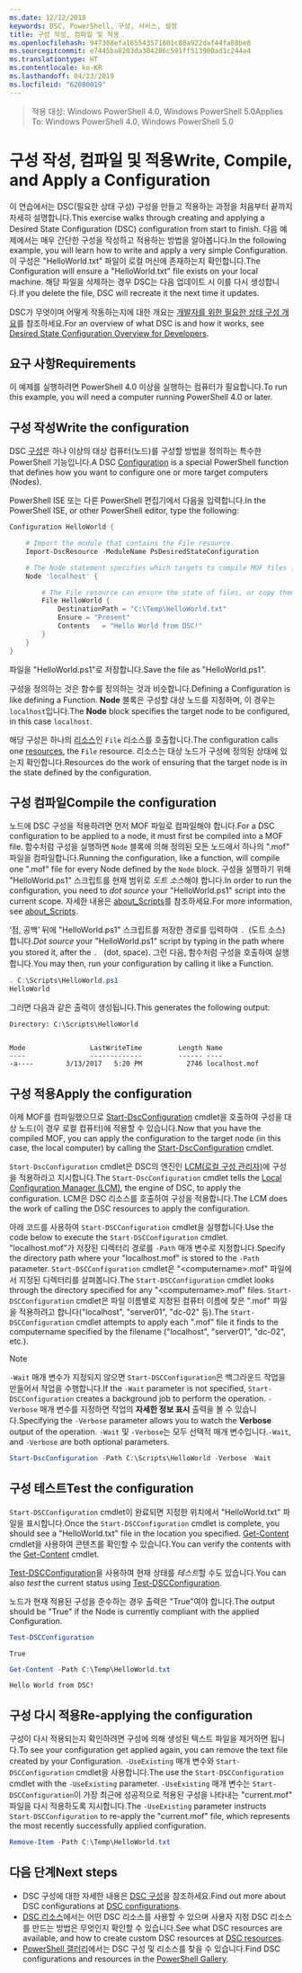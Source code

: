 ```yaml
---
ms.date: 12/12/2018
keywords: DSC, PowerShell, 구성, 서비스, 설정
title: 구성 작성, 컴파일 및 적용
ms.openlocfilehash: 947308efa165543571801c88a922daf44fa88be0
ms.sourcegitcommit: e7445ba8203da304286c591ff513900ad1c244a4
ms.translationtype: HT
ms.contentlocale: ko-KR
ms.lasthandoff: 04/23/2019
ms.locfileid: "62080019"
---
```

> <span data-ttu-id="56c99-103">적용 대상: Windows PowerShell 4.0, Windows PowerShell 5.0</span><span class="sxs-lookup"><span data-stu-id="56c99-103">Applies To: Windows PowerShell 4.0, Windows PowerShell 5.0</span></span>

# <a name="write-compile-and-apply-a-configuration"></a><span data-ttu-id="56c99-104">구성 작성, 컴파일 및 적용</span><span class="sxs-lookup"><span data-stu-id="56c99-104">Write, Compile, and Apply a Configuration</span></span>

<span data-ttu-id="56c99-105">이 연습에서는 DSC(필요한 상태 구성) 구성을 만들고 적용하는 과정을 처음부터 끝까지 자세히 설명합니다.</span><span class="sxs-lookup"><span data-stu-id="56c99-105">This exercise walks through creating and applying a Desired State Configuration (DSC) configuration from start to finish.</span></span>
<span data-ttu-id="56c99-106">다음 예제에서는 매우 간단한 구성을 작성하고 적용하는 방법을 알아봅니다.</span><span class="sxs-lookup"><span data-stu-id="56c99-106">In the following example, you will learn how to write and apply a very simple Configuration.</span></span> <span data-ttu-id="56c99-107">이 구성은 "HelloWorld.txt" 파일이 로컬 머신에 존재하는지 확인합니다.</span><span class="sxs-lookup"><span data-stu-id="56c99-107">The Configuration will ensure a "HelloWorld.txt" file exists on your local machine.</span></span> <span data-ttu-id="56c99-108">해당 파일을 삭제하는 경우 DSC는 다음 업데이트 시 이를 다시 생성합니다.</span><span class="sxs-lookup"><span data-stu-id="56c99-108">If you delete the file, DSC will recreate it the next time it updates.</span></span>

<span data-ttu-id="56c99-109">DSC가 무엇이며 어떻게 작동하는지에 대한 개요는 [개발자를 위한 필요한 상태 구성 개요](../overview/overview.md)를 참조하세요.</span><span class="sxs-lookup"><span data-stu-id="56c99-109">For an overview of what DSC is and how it works, see [Desired State Configuration Overview for Developers](../overview/overview.md).</span></span>

## <a name="requirements"></a><span data-ttu-id="56c99-110">요구 사항</span><span class="sxs-lookup"><span data-stu-id="56c99-110">Requirements</span></span>

<span data-ttu-id="56c99-111">이 예제를 실행하려면 PowerShell 4.0 이상을 실행하는 컴퓨터가 필요합니다.</span><span class="sxs-lookup"><span data-stu-id="56c99-111">To run this example, you will need a computer running PowerShell 4.0 or later.</span></span>

## <a name="write-the-configuration"></a><span data-ttu-id="56c99-112">구성 작성</span><span class="sxs-lookup"><span data-stu-id="56c99-112">Write the configuration</span></span>

<span data-ttu-id="56c99-113">DSC [구성](configurations.md)은 하나 이상의 대상 컴퓨터(노드)를 구성할 방법을 정의하는 특수한 PowerShell 기능입니다.</span><span class="sxs-lookup"><span data-stu-id="56c99-113">A DSC [Configuration](configurations.md) is a special PowerShell function that defines how you want to configure one or more target computers (Nodes).</span></span>

<span data-ttu-id="56c99-114">PowerShell ISE 또는 다른 PowerShell 편집기에서 다음을 입력합니다.</span><span class="sxs-lookup"><span data-stu-id="56c99-114">In the PowerShell ISE, or other PowerShell editor, type the following:</span></span>

```powershell
Configuration HelloWorld {

    # Import the module that contains the File resource.
    Import-DscResource -ModuleName PsDesiredStateConfiguration

    # The Node statement specifies which targets to compile MOF files for, when this configuration is executed.
    Node 'localhost' {

        # The File resource can ensure the state of files, or copy them from a source to a destination with persistent updates.
        File HelloWorld {
            DestinationPath = "C:\Temp\HelloWorld.txt"
            Ensure = "Present"
            Contents   = "Hello World from DSC!"
        }
    }
}
```

<span data-ttu-id="56c99-115">파일을 "HelloWorld.ps1"로 저장합니다.</span><span class="sxs-lookup"><span data-stu-id="56c99-115">Save the file as "HelloWorld.ps1".</span></span>

<span data-ttu-id="56c99-116">구성을 정의하는 것은 함수를 정의하는 것과 비슷합니다.</span><span class="sxs-lookup"><span data-stu-id="56c99-116">Defining a Configuration is like defining a Function.</span></span> <span data-ttu-id="56c99-117">**Node** 블록은 구성할 대상 노드를 지정하며, 이 경우는 `localhost`입니다.</span><span class="sxs-lookup"><span data-stu-id="56c99-117">The **Node** block specifies the target node to be configured, in this case `localhost`.</span></span>

<span data-ttu-id="56c99-118">해당 구성은 하나의 [리소스](../resources/resources.md)인 `File` 리소스를 호출합니다.</span><span class="sxs-lookup"><span data-stu-id="56c99-118">The configuration calls one [resources](../resources/resources.md), the `File` resource.</span></span> <span data-ttu-id="56c99-119">리소스는 대상 노드가 구성에 정의된 상태에 있는지 확인합니다.</span><span class="sxs-lookup"><span data-stu-id="56c99-119">Resources do the work of ensuring that the target node is in the state defined by the configuration.</span></span>

## <a name="compile-the-configuration"></a><span data-ttu-id="56c99-120">구성 컴파일</span><span class="sxs-lookup"><span data-stu-id="56c99-120">Compile the configuration</span></span>

<span data-ttu-id="56c99-121">노드에 DSC 구성을 적용하려면 먼저 MOF 파일로 컴파일해야 합니다.</span><span class="sxs-lookup"><span data-stu-id="56c99-121">For a DSC configuration to be applied to a node, it must first be compiled into a MOF file.</span></span>
<span data-ttu-id="56c99-122">함수처럼 구성을 실행하면 `Node` 블록에 의해 정의된 모든 노드에서 하나의 ".mof" 파일을 컴파일합니다.</span><span class="sxs-lookup"><span data-stu-id="56c99-122">Running the configuration, like a function, will compile one ".mof" file for every Node defined by the `Node` block.</span></span>
<span data-ttu-id="56c99-123">구성을 실행하기 위해 "HelloWorld.ps1" 스크립트를 현재 범위로 *도트 소스*해야 합니다.</span><span class="sxs-lookup"><span data-stu-id="56c99-123">In order to run the configuration, you need to *dot source* your "HelloWorld.ps1" script into the current scope.</span></span>
<span data-ttu-id="56c99-124">자세한 내용은 [about_Scripts](/powershell/module/microsoft.powershell.core/about/about_scripts?view=powershell-6#script-scope-and-dot-sourcing)를 참조하세요.</span><span class="sxs-lookup"><span data-stu-id="56c99-124">For more information, see [about_Scripts](/powershell/module/microsoft.powershell.core/about/about_scripts?view=powershell-6#script-scope-and-dot-sourcing).</span></span>

<!-- markdownlint-disable MD038 -->
<span data-ttu-id="56c99-125">‘점, 공백’ 뒤에 "HelloWorld.ps1" 스크립트를 저장한 경로를 입력하여 `. `(도트 소스)합니다.</span><span class="sxs-lookup"><span data-stu-id="56c99-125">*Dot source* your "HelloWorld.ps1" script by typing in the path where you stored it, after the `. ` (dot, space).</span></span> <span data-ttu-id="56c99-126">그런 다음, 함수처럼 구성을 호출하여 실행합니다.</span><span class="sxs-lookup"><span data-stu-id="56c99-126">You may then, run your configuration by calling it like a Function.</span></span>
<!-- markdownlint-enable MD038 -->

```powershell
. C:\Scripts\HelloWorld.ps1
HelloWorld
```

<span data-ttu-id="56c99-127">그러면 다음과 같은 출력이 생성됩니다.</span><span class="sxs-lookup"><span data-stu-id="56c99-127">This generates the following output:</span></span>

```output
Directory: C:\Scripts\HelloWorld


Mode                LastWriteTime         Length Name
----                -------------         ------ ----
-a----        3/13/2017   5:20 PM           2746 localhost.mof
```

## <a name="apply-the-configuration"></a><span data-ttu-id="56c99-128">구성 적용</span><span class="sxs-lookup"><span data-stu-id="56c99-128">Apply the configuration</span></span>

<span data-ttu-id="56c99-129">이제 MOF를 컴파일했으므로 [Start-DscConfiguration](/powershell/module/psdesiredstateconfiguration/start-dscconfiguration) cmdlet을 호출하여 구성을 대상 노드(이 경우 로컬 컴퓨터)에 적용할 수 있습니다.</span><span class="sxs-lookup"><span data-stu-id="56c99-129">Now that you have the compiled MOF, you can apply the configuration to the target node (in this case, the local computer) by calling the [Start-DscConfiguration](/powershell/module/psdesiredstateconfiguration/start-dscconfiguration) cmdlet.</span></span>

<span data-ttu-id="56c99-130">`Start-DscConfiguration` cmdlet은 DSC의 엔진인 [LCM(로컬 구성 관리자)](../managing-nodes/metaConfig.md)에 구성을 적용하라고 지시합니다.</span><span class="sxs-lookup"><span data-stu-id="56c99-130">The `Start-DscConfiguration` cmdlet tells the [Local Configuration Manager (LCM)](../managing-nodes/metaConfig.md), the engine of DSC, to apply the configuration.</span></span>
<span data-ttu-id="56c99-131">LCM은 DSC 리소스를 호출하여 구성을 적용합니다.</span><span class="sxs-lookup"><span data-stu-id="56c99-131">The LCM does the work of calling the DSC resources to apply the configuration.</span></span>

<span data-ttu-id="56c99-132">아래 코드를 사용하여 `Start-DSCConfiguration` cmdlet을 실행합니다.</span><span class="sxs-lookup"><span data-stu-id="56c99-132">Use the code below to execute the `Start-DSCConfiguration` cmdlet.</span></span> <span data-ttu-id="56c99-133">"localhost.mof"가 저장된 디렉터리 경로를 `-Path` 매개 변수로 지정합니다.</span><span class="sxs-lookup"><span data-stu-id="56c99-133">Specify the directory path where your "localhost.mof" is stored to the `-Path` parameter.</span></span> <span data-ttu-id="56c99-134">`Start-DSCConfiguration` cmdlet은 "\<computername\>.mof" 파일에서 지정된 디렉터리를 살펴봅니다.</span><span class="sxs-lookup"><span data-stu-id="56c99-134">The `Start-DSCConfiguration` cmdlet looks through the directory specified for any "\<computername\>.mof" files.</span></span> <span data-ttu-id="56c99-135">`Start-DSCConfiguration` cmdlet은 파일 이름별로 지정된 컴퓨터 이름에 찾은 ".mof" 파일을 적용하려고 합니다("localhost", "server01", "dc-02" 등).</span><span class="sxs-lookup"><span data-stu-id="56c99-135">The `Start-DSCConfiguration` cmdlet attempts to apply each ".mof" file it finds to the computername specified by the filename ("localhost", "server01", "dc-02", etc.).</span></span>

> [!NOTE]
> <span data-ttu-id="56c99-136">`-Wait` 매개 변수가 지정되지 않으면 `Start-DSCConfiguration`은 백그라운드 작업을 만들어서 작업을 수행합니다.</span><span class="sxs-lookup"><span data-stu-id="56c99-136">If the `-Wait` parameter is not specified, `Start-DSCConfiguration` creates a background job to perform the operation.</span></span> <span data-ttu-id="56c99-137">`-Verbose` 매개 변수를 지정하면 작업의 **자세한 정보 표시** 출력을 볼 수 있습니다.</span><span class="sxs-lookup"><span data-stu-id="56c99-137">Specifying the `-Verbose` parameter allows you to watch the **Verbose** output of the operation.</span></span> <span data-ttu-id="56c99-138">`-Wait` 및 `-Verbose`는 모두 선택적 매개 변수입니다.</span><span class="sxs-lookup"><span data-stu-id="56c99-138">`-Wait`, and `-Verbose` are both optional parameters.</span></span>

```powershell
Start-DscConfiguration -Path C:\Scripts\HelloWorld -Verbose -Wait
```

## <a name="test-the-configuration"></a><span data-ttu-id="56c99-139">구성 테스트</span><span class="sxs-lookup"><span data-stu-id="56c99-139">Test the configuration</span></span>

<span data-ttu-id="56c99-140">`Start-DSCConfiguration` cmdlet이 완료되면 지정한 위치에서 "HelloWorld.txt" 파일을 표시합니다.</span><span class="sxs-lookup"><span data-stu-id="56c99-140">Once the `Start-DSCConfiguration` cmdlet is complete, you should see a "HelloWorld.txt" file in the location you specified.</span></span> <span data-ttu-id="56c99-141">[Get-Content](/powershell/module/microsoft.powershell.management/get-content) cmdlet을 사용하여 콘텐츠를 확인할 수 있습니다.</span><span class="sxs-lookup"><span data-stu-id="56c99-141">You can verify the contents with the [Get-Content](/powershell/module/microsoft.powershell.management/get-content) cmdlet.</span></span>

<span data-ttu-id="56c99-142">[Test-DSCConfiguration](/powershell/module/psdesiredstateconfiguration/Test-DSCConfiguration)을 사용하여 현재 상태를 *테스트*할 수도 있습니다.</span><span class="sxs-lookup"><span data-stu-id="56c99-142">You can also *test* the current status using [Test-DSCConfiguration](/powershell/module/psdesiredstateconfiguration/Test-DSCConfiguration).</span></span>

<span data-ttu-id="56c99-143">노드가 현재 적용된 구성을 준수하는 경우 출력은 "True"여야 합니다.</span><span class="sxs-lookup"><span data-stu-id="56c99-143">The output should be "True" if the Node is currently compliant with the applied Configuration.</span></span>

```powershell
Test-DSCConfiguration
```

```output
True
```

```powershell
Get-Content -Path C:\Temp\HelloWorld.txt
```

```output
Hello World from DSC!
```

## <a name="re-applying-the-configuration"></a><span data-ttu-id="56c99-144">구성 다시 적용</span><span class="sxs-lookup"><span data-stu-id="56c99-144">Re-applying the configuration</span></span>

<span data-ttu-id="56c99-145">구성이 다시 적용되는지 확인하려면 구성에 의해 생성된 텍스트 파일을 제거하면 됩니다.</span><span class="sxs-lookup"><span data-stu-id="56c99-145">To see your configuration get applied again, you can remove the text file created by your Configuration.</span></span> <span data-ttu-id="56c99-146">`-UseExisting` 매개 변수와 `Start-DSCConfiguration` cmdlet을 사용합니다.</span><span class="sxs-lookup"><span data-stu-id="56c99-146">The use the `Start-DSCConfiguration` cmdlet with the `-UseExisting` parameter.</span></span> <span data-ttu-id="56c99-147">`-UseExisting` 매개 변수는 `Start-DSCConfiguration`이 가장 최근에 성공적으로 적용된 구성을 나타내는 "current.mof" 파일을 다시 적용하도록 지시합니다.</span><span class="sxs-lookup"><span data-stu-id="56c99-147">The `-UseExisting` parameter instructs `Start-DSCConfiguration` to re-apply the "current.mof" file, which represents the most recently successfully applied configuration.</span></span>

```powershell
Remove-Item -Path C:\Temp\HelloWorld.txt
```

## <a name="next-steps"></a><span data-ttu-id="56c99-148">다음 단계</span><span class="sxs-lookup"><span data-stu-id="56c99-148">Next steps</span></span>

- <span data-ttu-id="56c99-149">DSC 구성에 대한 자세한 내용은 [DSC 구성](configurations.md)을 참조하세요.</span><span class="sxs-lookup"><span data-stu-id="56c99-149">Find out more about DSC configurations at [DSC configurations](configurations.md).</span></span>
- <span data-ttu-id="56c99-150">[DSC 리소스](../resources/resources.md)에서는 어떤 DSC 리소스를 사용할 수 있으며 사용자 지정 DSC 리소스를 만드는 방법은 무엇인지 확인할 수 있습니다.</span><span class="sxs-lookup"><span data-stu-id="56c99-150">See what DSC resources are available, and how to create custom DSC resources at [DSC resources](../resources/resources.md).</span></span>
- <span data-ttu-id="56c99-151">[PowerShell 갤러리](https://www.powershellgallery.com/)에서는 DSC 구성 및 리소스를 찾을 수 있습니다.</span><span class="sxs-lookup"><span data-stu-id="56c99-151">Find DSC configurations and resources in the [PowerShell Gallery](https://www.powershellgallery.com/).</span></span>
